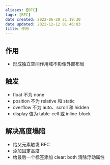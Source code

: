 ```yaml
---
aliases: [BFC]
tags: [BFC]
date created: 2022-06-20 21:19:30
date updated: 2022-12-12 01:46:03
title: 作用
---
```


## 作用

- 形成独立空间作用域不影像外部布局

## 触发

- float 不为 none
- position 不为 relative 和 static
- overflow 不为 auto、scroll 和 hidden
- display 值为 table-cell 或 inline-block

## 解决高度塌陷

- 给父元素触发 BFC
- 添加固定高度
- 给最后一个标签添加 clear: both 清除浮动属性
